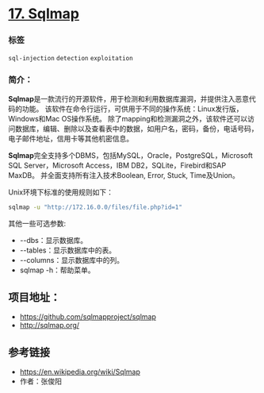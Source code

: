 # [17. Sqlmap](https://github.com/sqlmapproject/sqlmap)

### 标签

`sql-injection` `detection` `exploitation`

### 简介：

**Sqlmap**是一款流行的开源软件，用于检测和利用数据库漏洞，并提供注入恶意代码的功能。 该软件在命令行运行，可供用于不同的操作系统：Linux发行版，Windows和Mac OS操作系统。 
除了mapping和检测漏洞之外，该软件还可以访问数据库，编辑、删除以及查看表中的数据，如用户名，密码，备份，电话号码，电子邮件地址，信用卡等其他机密信息。 

**Sqlmap**完全支持多个DBMS，包括MySQL，Oracle，PostgreSQL，Microsoft SQL Server，Microsoft Access，IBM DB2，SQLite，Firebird和SAP MaxDB。 
并全面支持所有注入技术Boolean, Error, Stuck, Time及Union。

Unix环境下标准的使用规则如下：

```bash
sqlmap -u "http://172.16.0.0/files/file.php?id=1"
```

其他一些可选参数:
- --dbs：显示数据库。
- --tables：显示数据库中的表。
- --columns：显示数据库中的列。
- sqlmap -h：帮助菜单。


## 项目地址：

- https://github.com/sqlmapproject/sqlmap
- http://sqlmap.org/

## 参考链接
- https://en.wikipedia.org/wiki/Sqlmap
- 作者：张俊阳
